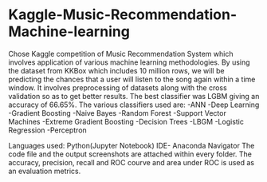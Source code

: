 # Kaggle-Music-Recommendation-Machine-learning
Chose Kaggle competition of Music Recommendation System which involves application of various machine learning methodologies.
By using the dataset from KKBox which includes 10 million rows, we will be predicting the chances that a user will listen to the song again within a time window.
It involves preprocessing of datasets along with the cross validation so as to get better results.
The best classifier was LGBM giving an accuracy of 66.65%.
The various classifiers used are:
-ANN
-Deep Learning
-Gradient Boosting
-Naive Bayes
-Random Forest
-Support Vector Machines
-Extreme Gradient Boosting
-Decision Trees
-LBGM
-Logistic Regression
-Perceptron

Languages used: Python(Jupyter Notebook) IDE- Anaconda Navigator
The code file and the output screenshots are attached within every folder. The accuracy, precision, recall and ROC courve and area under ROC is used as an evaluation metrics.

